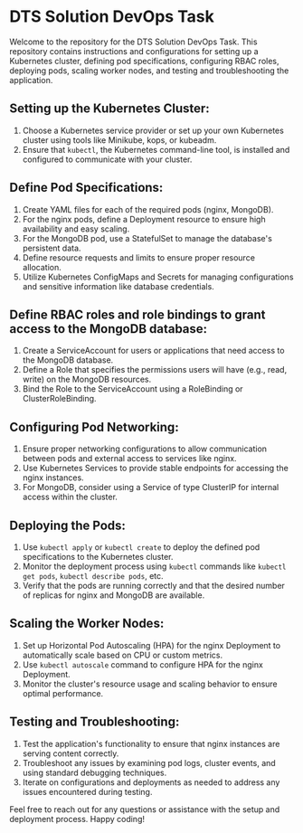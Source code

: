 # DTS Solution DevOps Task

Welcome to the repository for the DTS Solution DevOps Task. This repository contains instructions and configurations for setting up a Kubernetes cluster, defining pod specifications, configuring RBAC roles, deploying pods, scaling worker nodes, and testing and troubleshooting the application.

## Setting up the Kubernetes Cluster:

1. Choose a Kubernetes service provider or set up your own Kubernetes cluster using tools like Minikube, kops, or kubeadm.
2. Ensure that `kubectl`, the Kubernetes command-line tool, is installed and configured to communicate with your cluster.

## Define Pod Specifications:

1. Create YAML files for each of the required pods (nginx, MongoDB).
2. For the nginx pods, define a Deployment resource to ensure high availability and easy scaling.
3. For the MongoDB pod, use a StatefulSet to manage the database's persistent data.
4. Define resource requests and limits to ensure proper resource allocation.
5. Utilize Kubernetes ConfigMaps and Secrets for managing configurations and sensitive information like database credentials.

## Define RBAC roles and role bindings to grant access to the MongoDB database:

1. Create a ServiceAccount for users or applications that need access to the MongoDB database.
2. Define a Role that specifies the permissions users will have (e.g., read, write) on the MongoDB resources.
3. Bind the Role to the ServiceAccount using a RoleBinding or ClusterRoleBinding.

## Configuring Pod Networking:

1. Ensure proper networking configurations to allow communication between pods and external access to services like nginx.
2. Use Kubernetes Services to provide stable endpoints for accessing the nginx instances.
3. For MongoDB, consider using a Service of type ClusterIP for internal access within the cluster.

## Deploying the Pods:

1. Use `kubectl apply` or `kubectl create` to deploy the defined pod specifications to the Kubernetes cluster.
2. Monitor the deployment process using `kubectl` commands like `kubectl get pods`, `kubectl describe pods`, etc.
3. Verify that the pods are running correctly and that the desired number of replicas for nginx and MongoDB are available.

## Scaling the Worker Nodes:

1. Set up Horizontal Pod Autoscaling (HPA) for the nginx Deployment to automatically scale based on CPU or custom metrics.
2. Use `kubectl autoscale` command to configure HPA for the nginx Deployment.
3. Monitor the cluster's resource usage and scaling behavior to ensure optimal performance.

## Testing and Troubleshooting:

1. Test the application's functionality to ensure that nginx instances are serving content correctly.
2. Troubleshoot any issues by examining pod logs, cluster events, and using standard debugging techniques.
3. Iterate on configurations and deployments as needed to address any issues encountered during testing.

Feel free to reach out for any questions or assistance with the setup and deployment process. Happy coding!
